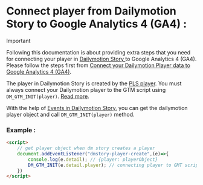 # Connect player from Dailymotion Story to Google Analytics 4 (GA4) :

> [!IMPORTANT]  
> Following this documentation is about providing extra steps that you need for connecting your player in [Dailymotion Story
](https://dailymotion-pro-services.github.io/dynamic-preview/story) to Google Analytics 4 (GA4). Please follow the steps first from [Connect your Dailymotion Player data to Google Analytics 4 (GA4)](https://developers.dailymotion.com/guides/connect-to-google-analytics/).

The player in Dailymotion Story is created by the [PLS player](https://developers.dailymotion.com/player/#player-library-script). You must always connect your Dailymotion player to the GTM script using `DM_GTM_INIT(player)`. [Read more](https://developers.dailymotion.com/guides/connect-to-google-analytics/#important-for-player-library-script).

With the help of [Events in Dailymotion Story](https://dailymotion-pro-services.github.io/dynamic-preview/story#events), you can get the dailymotion player object and call `DM_GTM_INIT(player)` method.

### Example : 
```html
<script>
    // get player object when dm story creates a player
    document.addEventListener("dmstory-player-create",(e)=>{
        console.log(e.detail); // {player: playerObject}
        DM_GTM_INIT(e.detail.player); // connecting player to GMT script
    })
</script>
```
